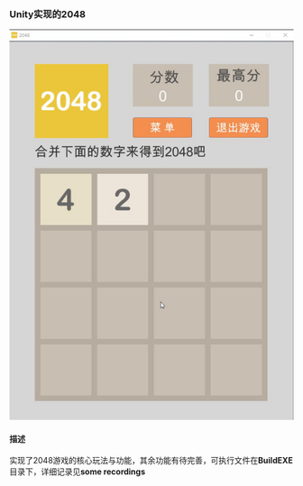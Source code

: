 ### Unity实现的2048
![游戏界面](https://raw.githubusercontent.com/sunyuhang01/2048WithUnity/master/imgs/show.gif)
#### 描述  
实现了2048游戏的核心玩法与功能，其余功能有待完善，可执行文件在**BuildEXE**目录下，详细记录见**some recordings**